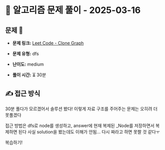# 📝 알고리즘 문제 풀이 - 2025-03-16

## 문제 📖

- **문제 링크:** [Leet Code - Clone Graph](https://leetcode.com/problems/clone-graph/)

- **문제 유형:** dfs

- **난이도:** medium

- **풀이 시간:** ⏳ 30분

## ✍ 접근 방식

30분 풀다가 모르겠어서 솔루션 봤다!
이렇게 자료 구조를 주어주는 문제는 오히려 더 못풀겠다

접근 방법은 dfs로 node를 생성하고, answer에 현재 복제된 \_Node를 저장하면서 복제하면 된다
사실 solution을 봤는데도 이해가 안됨... 다시 짜라고 하면 못짤 것 같다ㅜ

복습하기!
